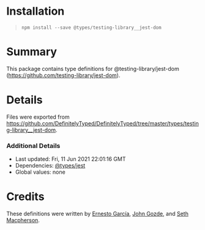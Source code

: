 # Installation
> `npm install --save @types/testing-library__jest-dom`

# Summary
This package contains type definitions for @testing-library/jest-dom (https://github.com/testing-library/jest-dom).

# Details
Files were exported from https://github.com/DefinitelyTyped/DefinitelyTyped/tree/master/types/testing-library__jest-dom.

### Additional Details
 * Last updated: Fri, 11 Jun 2021 22:01:16 GMT
 * Dependencies: [@types/jest](https://npmjs.com/package/@types/jest)
 * Global values: none

# Credits
These definitions were written by [Ernesto García](https://github.com/gnapse), [John Gozde](https://github.com/jgoz), and [Seth Macpherson](https://github.com/smacpherson64).
